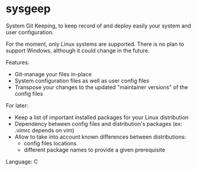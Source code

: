 # sysgeep
System Git Keeping, to keep record of and deploy easily your system and user configuration.

For the moment, only Linux systems are supported.
There is no plan to support Windows, although it could change in the future.

Features:
- Git-manage your files in-place
- System configuration files as well as user config files
- Transpose your changes to the updated "maintainer versions" of the config files

For later:
- Keep a list of important installed packages for your Linux distribution
- Dependency between config files and distribution's packages (ex: .vimrc depends on vim)
- Allow to take into account known differences between distributions:
  * config files locations
  * different package names to provide a given prerequisite

Language: C

